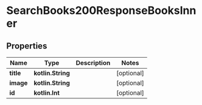 
# SearchBooks200ResponseBooksInner

## Properties
Name | Type | Description | Notes
------------ | ------------- | ------------- | -------------
**title** | **kotlin.String** |  |  [optional]
**image** | **kotlin.String** |  |  [optional]
**id** | **kotlin.Int** |  |  [optional]



